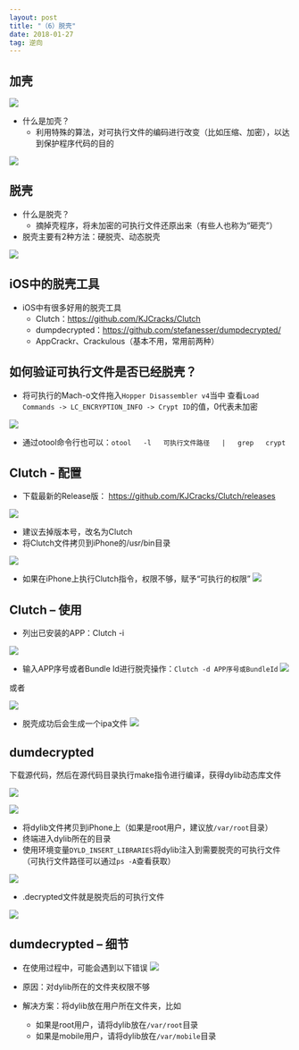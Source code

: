 ```yaml
---
layout: post
title: "（6）脱壳"
date: 2018-01-27
tag: 逆向
---
```


## 加壳

![](http://otogtitz7.bkt.clouddn.com/2018-01-28-15170517356893.jpg)

* 什么是加壳？
    * 利用特殊的算法，对可执行文件的编码进行改变（比如压缩、加密），以达到保护程序代码的目的
    
![](http://otogtitz7.bkt.clouddn.com/2018-01-28-15170517891591.jpg)

## 脱壳

* 什么是脱壳？
    * 摘掉壳程序，将未加密的可执行文件还原出来（有些人也称为“砸壳”）
* 脱壳主要有2种方法：硬脱壳、动态脱壳

![](http://otogtitz7.bkt.clouddn.com/2018-01-28-15170518676496.jpg)

## iOS中的脱壳工具

* iOS中有很多好用的脱壳工具
    * Clutch：https://github.com/KJCracks/Clutch
    * dumpdecrypted：https://github.com/stefanesser/dumpdecrypted/
    * AppCrackr、Crackulous（基本不用，常用前两种）

## 如何验证可执行文件是否已经脱壳？

* 将可执行的Mach-o文件拖入`Hopper Disassembler v4`当中 查看`Load Commands -> LC_ENCRYPTION_INFO -> Crypt ID`的值，0代表未加密

![](http://otogtitz7.bkt.clouddn.com/2018-01-28-15170520564178.jpg)

* 通过otool命令行也可以：`otool   -l   可执行文件路径   |   grep   crypt `

## Clutch - 配置

* 下载最新的Release版： https://github.com/KJCracks/Clutch/releases

![](http://otogtitz7.bkt.clouddn.com/2018-01-28-15170521755298.jpg)


* 建议去掉版本号，改名为Clutch
* 将Clutch文件拷贝到iPhone的/usr/bin目录

![](http://otogtitz7.bkt.clouddn.com/2018-01-28-15170521587526.jpg)

* 如果在iPhone上执行Clutch指令，权限不够，赋予“可执行的权限”
![](http://otogtitz7.bkt.clouddn.com/2018-01-28-15170522024702.jpg)

## Clutch – 使用

* 列出已安装的APP：Clutch -i

![](http://otogtitz7.bkt.clouddn.com/2018-01-28-15170522344555.jpg)

* 输入APP序号或者Bundle Id进行脱壳操作：`Clutch -d APP序号或BundleId`
![](http://otogtitz7.bkt.clouddn.com/2018-01-28-15170522669230.jpg)

或者

![](http://otogtitz7.bkt.clouddn.com/2018-01-28-15170522849211.jpg)

* 脱壳成功后会生成一个ipa文件
![](http://otogtitz7.bkt.clouddn.com/2018-01-28-15170523045925.jpg)

## dumdecrypted

下载源代码，然后在源代码目录执行make指令进行编译，获得dylib动态库文件

![](http://otogtitz7.bkt.clouddn.com/2018-01-28-15170523460875.jpg)

![](http://otogtitz7.bkt.clouddn.com/2018-01-28-15170523556274.jpg)

* 将dylib文件拷贝到iPhone上（如果是root用户，建议放`/var/root`目录）
* 终端进入dylib所在的目录
* 使用环境变量`DYLD_INSERT_LIBRARIES`将dylib注入到需要脱壳的可执行文件（可执行文件路径可以通过`ps -A`查看获取）

![](http://otogtitz7.bkt.clouddn.com/2018-01-28-15170524361390.jpg)

* .decrypted文件就是脱壳后的可执行文件

![](http://otogtitz7.bkt.clouddn.com/2018-01-28-15170524639653.jpg)

## dumdecrypted – 细节

* 在使用过程中，可能会遇到以下错误
![](http://otogtitz7.bkt.clouddn.com/2018-01-28-15170524940481.jpg)

* 原因：对dylib所在的文件夹权限不够
* 解决方案：将dylib放在用户所在文件夹，比如
    * 如果是root用户，请将dylib放在`/var/root`目录
    * 如果是mobile用户，请将dylib放在`/var/mobile`目录





